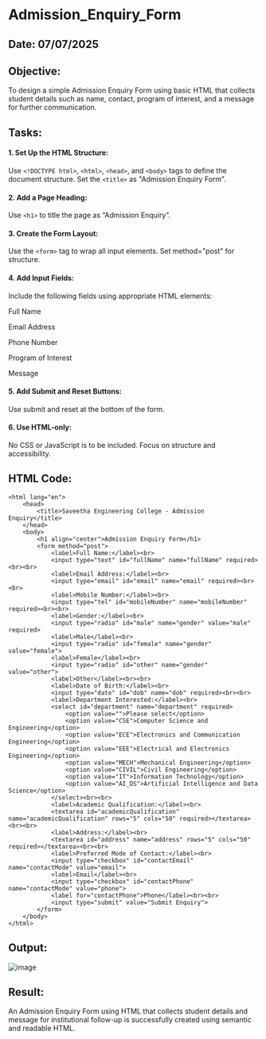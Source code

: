 # Admission_Enquiry_Form
## Date: 07/07/2025

## Objective:
To design a simple Admission Enquiry Form using basic HTML that collects student details such as name, contact, program of interest, and a message for further communication.

## Tasks:
#### 1. Set Up the HTML Structure:
Use ```<!DOCTYPE html>```, ```<html>```, ```<head>```, and ```<body>``` tags to define the document structure.
Set the ```<title>``` as "Admission Enquiry Form".

#### 2. Add a Page Heading:
Use ```<h1>``` to title the page as “Admission Enquiry”.

#### 3. Create the Form Layout:
Use the ```<form>``` tag to wrap all input elements. Set method="post" for structure.

#### 4. Add Input Fields:
Include the following fields using appropriate HTML elements:

Full Name

Email Address

Phone Number 

Program of Interest 

Message

#### 5. Add Submit and Reset Buttons:
Use submit and reset at the bottom of the form.

#### 6. Use HTML-only:
No CSS or JavaScript is to be included. Focus on structure and accessibility.

## HTML Code:
```<!DOCTYPE html>
<html lang="en">
    <head>
        <title>Saveetha Engineering College - Admission Enquiry</title>
    </head>
    <body>
        <h1 align="center">Admission Enquiry Form</h1>
        <form method="post">
            <label>Full Name:</label><br>
            <input type="text" id="fullName" name="fullName" required><br><br>
            <label>Email Address:</label><br>
            <input type="email" id="email" name="email" required><br><br>
            <label>Mobile Number:</label><br>
            <input type="tel" id="mobileNumber" name="mobileNumber" required><br><br>
            <label>Gender:</label><br>
            <input type="radio" id="male" name="gender" value="male" required>
            <label>Male</label><br>
            <input type="radio" id="female" name="gender" value="female">
            <label>Female</label><br>
            <input type="radio" id="other" name="gender" value="other">
            <label>Other</label><br><br>
            <label>Date of Birth:</label><br>
            <input type="date" id="dob" name="dob" required><br><br>
            <label>Department Interested:</label><br>
            <select id="department" name="department" required>
                <option value="">Please select</option>
                <option value="CSE">Computer Science and Engineering</option>
                <option value="ECE">Electronics and Communication Engineering</option>
                <option value="EEE">Electrical and Electronics Engineering</option>
                <option value="MECH">Mechanical Engineering</option>
                <option value="CIVIL">Civil Engineering</option>
                <option value="IT">Information Technology</option>
                <option value="AI_DS">Artificial Intelligence and Data Science</option>
            </select><br><br>
            <label>Academic Qualification:</label><br>
            <textarea id="academicQualification" name="academicQualification" rows="5" cols="50" required></textarea><br><br>
            <label>Address:</label><br>
            <textarea id="address" name="address" rows="5" cols="50" required></textarea><br><br>
            <label>Preferred Mode of Contact:</label><br>
            <input type="checkbox" id="contactEmail" name="contactMode" value="email">
            <label>Email</label><br>
            <input type="checkbox" id="contactPhone" name="contactMode" value="phone">
            <label for="contactPhone">Phone</label><br><br>
            <input type="submit" value="Submit Enquiry">
        </form>
    </body>
</html>
```
## Output:
![image](https://github.com/user-attachments/assets/63df694c-6c92-4fee-96be-13c86d27cb05)

## Result:
An Admission Enquiry Form using HTML that collects student details and message for institutional follow-up is successfully created using semantic and readable HTML.
